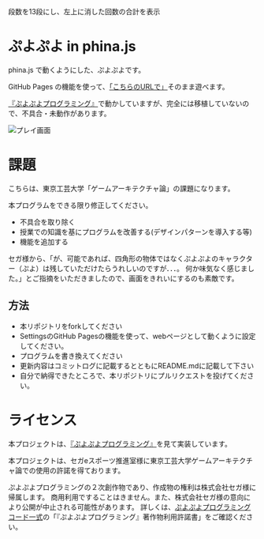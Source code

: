  段数を13段にし、左上に消した回数の合計を表示
 
# ぷよぷよ in phina.js
phina.js で動くようにした、ぷよぷよです。

GitHub Pages の機能を使って、[「こちらのURLで」](https://tpu-game.github.io/puyo_phina/)そのまま遊べます。

[『ぷよぷよプログラミング』](http://puyo.sega.jp/program_2020/)で動かしていますが、完全には移植していないので、不具合・未動作があります。

![プレイ画面](result.png)

# 課題
こちらは、東京工芸大学「ゲームアーキテクチャ論」の課題になります。

本プログラムをできる限り修正してください。
- 不具合を取り除く
- 授業での知識を基にプログラムを改善する(デザインパターンを導入する等)
- 機能を追加する

セガ様から、「が、可能であれば、四角形の物体ではなくぷよぷよのキャラクター（ぷよ）は残していただけたらうれしいのですが．．．。
何か味気なく感じました。」とご指摘をいただきましたので、画面をきれいにするのも素敵です。

## 方法
- 本リポジトリをforkしてください
- SettingsのGitHub Pagesの機能を使って、webページとして動くように設定してください。
- プログラムを書き換えてください
- 更新内容はコミットログに記載するとともにREADME.mdに記載して下さい
- 自分で納得できたところで、本リポジトリにプルリクエストを投げてください。

# ライセンス
本プロジェクトは、[『ぷよぷよプログラミング』](http://puyo.sega.jp/program_2020/)を見て実装しています。

本プロジェクトは、セガeスポーツ推進室様に東京工芸大学ゲームアーキテクチャ論での使用の許諾を得ております。

ぷよぷよプログラミングの２次創作物であり、作成物の権利は株式会社セガ様に帰属します。
商用利用ですることはきません。また、株式会社セガ様の意向により公開が中止される可能性があります。
詳しくは、[ぷよぷよプログラミングコード一式](http://puyo.sega.jp/program_2020/dl/puyo-programming-code.pdf)の「『ぷよぷよプログラミング』著作物利用許諾書」をご確認ください。

